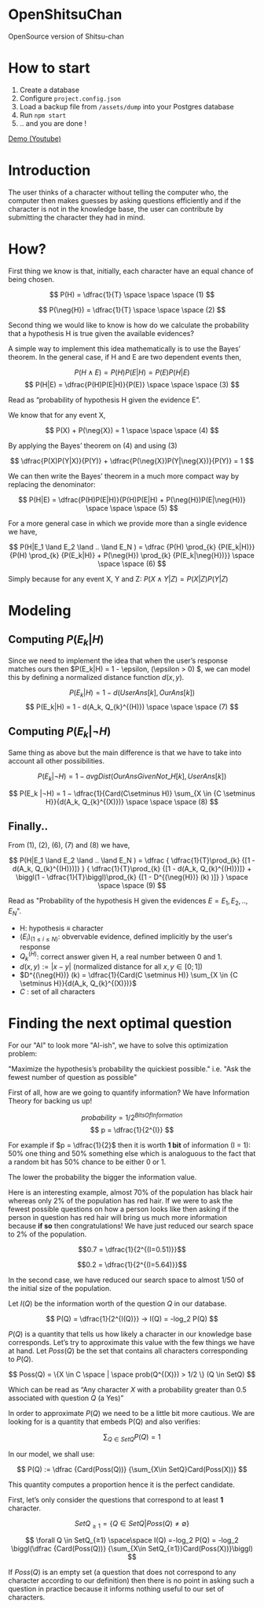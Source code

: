 # OpenShitsuChan
OpenSource version of Shitsu-chan 

# How to start
1. Create a database
2. Configure `project.config.json`
3. Load a backup file from `/assets/dump` into your Postgres database
4. Run `npm start`
5. .. and you are done !

[Demo (Youtube)](https://www.youtube.com/watch?v=64XqnAYPH80)

# Introduction
The user thinks of a character without telling the computer who, the computer then makes
guesses by asking questions efficiently and if the character is not in the knowledge base, the user
can contribute by submitting the character they had in mind.

# How?
First thing we know is that, initially, each character have an equal chance of being chosen.

$$
P(H) = \dfrac{1}{T} \space \space \space (1)
$$

$$
P(\neg{H}) = \dfrac{1}{T} \space \space \space (2)
$$

Second thing we would like to know is how do we calculate the probability that a hypothesis H is
true given the available evidences?

A simple way to implement this idea mathematically is to use the Bayes’ theorem.
In the general case, if H and E are two dependent events then,

$$ P(H \land E) = P(H)P(E|H) = P(E)P(H|E) $$
$$
P(H|E) = \dfrac{P(H)P(E|H)}{P(E)} 
\space \space \space (3)
$$

Read as “probability of hypothesis H given the evidence E”.

We know that for any event X,

$$
P(X) + P(\neg{X}) = 1
\space \space \space (4)
$$

By applying the Bayes’ theorem on $(4)$ and using $(3)$

$$
\dfrac{P(X)P(Y|X)}{P(Y)} + \dfrac{P(\neg{X})P(Y|\neg{X})}{P(Y)} = 1
$$

We can then write the Bayes’ theorem in a much more compact way by replacing the denominator:

$$
P(H|E) = \dfrac{P(H)P(E|H)}{P(H)P(E|H) + P(\neg{H})P(E|\neg{H})}
\space \space \space (5) 
$$

For a more general case in which we provide more than a single evidence we have,

$$
P(H|E_1 \land E_2 \land .. \land E_N ) = 
\dfrac
    {P(H) \prod_{k} {P(E_k|H)}}
    {P(H) \prod_{k} {P(E_k|H)} + P(\neg{H}) \prod_{k} {P(E_k|\neg{H})}} 
\space \space \space (6)
$$

Simply because for any event X, Y and Z: 
$P(X ∧ Y|Z) = P(X|Z)P(Y|Z)$

# Modeling
## Computing $P(E_k|H)$
Since we need to implement the idea that when the user’s response matches ours then $P(E_k|H) = 1 - \epsilon, (\epsilon > 0) $, we can model this by defining a normalized distance function $d(x, y)$.

$$P(E_k|H) = 1 - d(UserAns[k], OurAns[k])$$
$$
P(E_k|H) = 1 - d(A_k, Q_{k}^{(H)})
\space \space \space (7)
$$


## Computing $P(E_k|\neg{H})$
Same thing as above but the main difference is that we have to take into account all other possibilities.

$$
P(E_k
|¬H) = 1 − avgDist(OurAnsGivenNot\_{H}[k], UserAns[k])
$$

$$
P(E_k
|¬H) = 1 − \dfrac{1}{Card(C\setminus H)}
\sum_{X \in {C \setminus H}}{d(A_k, Q_{k}^{(X)})}
\space \space \space (8)
$$

## Finally..
From $(1)$, $(2)$, $(6)$, $(7)$ and $(8)$ we have,

$$
P(H|E_1 \land E_2 \land .. \land E_N ) = 
\dfrac
    {
        \dfrac{1}{T}\prod_{k} {[1 - d(A_k, Q_{k}^{(H)})]}
    }
    {
        \dfrac{1}{T}\prod_{k} {[1 - d(A_k, Q_{k}^{(H)})]}
        +
        \biggl(1 - \dfrac{1}{T}\biggl)\prod_{k} {[1 - D^{(\neg{H})} (k) )]}
    } 
\space \space \space (9)
$$

Read as "Probability of the hypothesis H given the evidences $E = E_1, E_2, .., E_N$".
- H: hypothesis $\equiv$ character
- $(E_i)_{(1 \leqslant i \leqslant  N)}$: obvervable evidence, defined implicitly by the user′s response
- $Q_{k}^{(H)}$: correct answer given H, a real number between 0 and 1.
- $d(x, y) := |x -y|$ (normalized distance for all $x, y \in [0; 1]$)
- $D^{(\neg{H})} (k) = \dfrac{1}{Card(C \setminus H)} \sum_{X \in {C \setminus H}}{d(A_k, Q_{k}^{(X)})}$
- $C$ : set of all characters

# Finding the next optimal question
For our "AI" to look more "AI-ish", we have to solve this optimization problem: 

"Maximize the hypothesis’s probability the quickiest possible." i.e. "Ask the fewest number of question as possible"

First of all, how are we going to quantify information?
We have Information Theory for backing us up!

$$ probability = 1 / 2^{BitsOfInformation} $$
$$ p = \dfrac{1}{2^{I}} $$

For example if $p = \dfrac{1}{2}$ then it is worth **1 bit** of information (I = 1): 50% one thing and 50% something else which is analoguous to the fact that a random bit has 50% chance to be either 0 or 1.

The lower the probability the bigger the information value.

Here is an interesting example, almost 70% of the population has black hair whereas only 2% of the
population has red hair. If we were to ask the fewest possible questions on how a person looks like
then asking if the person in question has red hair will bring us much more information because **if so**
then congratulations! We have just reduced our search space to 2% of the population.

$$0.7 = \dfrac{1}{2^{(I=0.51)}}$$

$$0.2 = \dfrac{1}{2^{(I=5.64)}}$$

In the second case, we have reduced our search space to almost 1/50 of the initial size of the
population.

Let $I(Q)$ be the information worth of the question $Q$ in our database.

$$
P(Q) =  \dfrac{1}{2^{I(Q)}} → I(Q) = -log_2 P(Q)
$$

$P(Q)$ is a quantity that tells us how likely a character in our knowledge base corresponds.
Let’s try to approximate this value with the few things we have at hand.
Let $Poss(Q)$ be the set that contains all characters corresponding to $P(Q)$.

$$
Poss(Q) = \{X \in C \space | \space prob(Q^{(X)}) > 1/2 \} (Q \in SetQ)
$$

Which can be read as “Any character $X$ with a probability greater than $0.5$ associated with question $Q$ (a Yes)”

In order to approximate $P(Q)$ we need to be a little bit more cautious.
We are looking for is a quantity that embeds P(Q) and also verifies:

$$ \sum_{Q \in SetQ} {P(Q)} = 1 $$

In our model, we shall use:

$$
P(Q) := \dfrac
    {Card(Poss(Q))}
    {\sum_{X\in SetQ}Card(Poss(X))}
$$

This quantity computes a proportion hence it is the perfect candidate.

First, let’s only consider the questions that correspond to at least **1** character.

$$
SetQ_{≥1} =\{Q \in SetQ | Poss(Q) \ne \emptyset \}
$$

$$
\forall Q \in SetQ_{≥1} \space\space I(Q) =-log_2 P(Q) = -log_2 \biggl(\dfrac
    {Card(Poss(Q))}
    {\sum_{X\in SetQ_{≥1}}Card(Poss(X))}\biggl)
$$

If $Poss(Q)$ is an empty set (a question that does not correspond to any character according to our
definition) then there is no point in asking such a question in practice because it informs nothing
useful to our set of characters.
